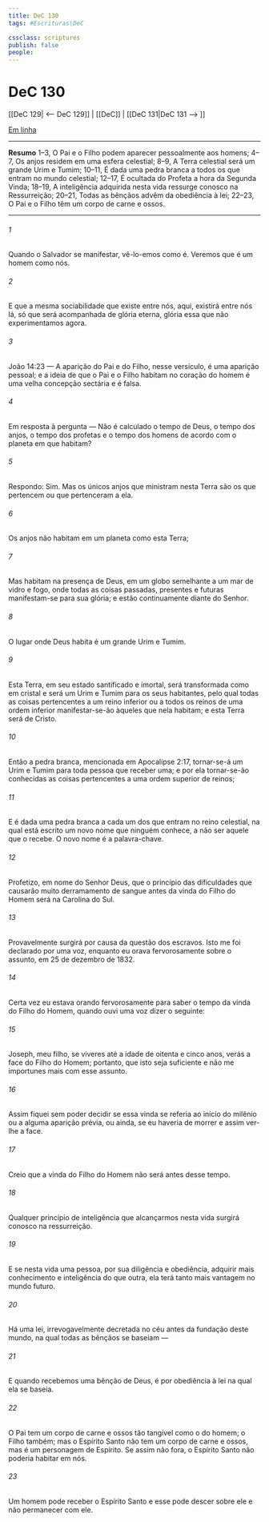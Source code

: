 ```yaml
---
title: DeC 130
tags: #Escrituras\DeC

cssclass: scriptures
publish: false
people:
---
```


# DeC 130
[[DeC 129| <-- DeC 129]] | [[DeC]] | [[DeC 131|DeC 131 --> ]]

[Em linha](https://churchofjesuschrist.org/study/scriptures/dc-testament/dc/130?lang=por)

---
__Resumo__
1–3, O Pai e o Filho podem aparecer pessoalmente aos homens; 4–7, Os anjos residem em uma esfera celestial; 8–9, A Terra celestial será um grande Urim e Tumim; 10–11, É dada uma pedra branca a todos os que entram no mundo celestial; 12–17, É ocultada do Profeta a hora da Segunda Vinda; 18–19, A inteligência adquirida nesta vida ressurge conosco na Ressurreição; 20–21, Todas as bênçãos advêm da obediência à lei; 22–23, O Pai e o Filho têm um corpo de carne e ossos.

---
###### 1 
Quando o Salvador se manifestar, vê-lo-emos como é. Veremos que é um homem como nós.

###### 2 
E que a mesma sociabilidade que existe entre nós, aqui, existirá entre nós lá, só que será acompanhada de glória eterna, glória essa que não experimentamos agora.

###### 3 
João 14:23 — A aparição do Pai e do Filho, nesse versículo, é uma aparição pessoal; e a ideia de que o Pai e o Filho habitam no coração do homem é uma velha concepção sectária e é falsa.

###### 4 
Em resposta à pergunta — Não é calculado o tempo de Deus, o tempo dos anjos, o tempo dos profetas e o tempo dos homens de acordo com o planeta em que habitam?

###### 5 
Respondo: Sim. Mas os únicos anjos que ministram nesta Terra são os que pertencem ou que pertenceram a ela.

###### 6 
Os anjos não habitam em um planeta como esta Terra;

###### 7 
Mas habitam na presença de Deus, em um globo semelhante a um mar de vidro e fogo, onde todas as coisas passadas, presentes e futuras manifestam-se para sua glória; e estão continuamente diante do Senhor.

###### 8 
O lugar onde Deus habita é um grande Urim e Tumim.

###### 9 
Esta Terra, em seu estado santificado e imortal, será transformada como em cristal e será um Urim e Tumim para os seus habitantes, pelo qual todas as coisas pertencentes a um reino inferior ou a todos os reinos de uma ordem inferior manifestar-se-ão àqueles que nela habitam; e esta Terra será de Cristo.

###### 10 
Então a pedra branca, mencionada em Apocalipse 2:17, tornar-se-á um Urim e Tumim para toda pessoa que receber uma; e por ela tornar-se-ão conhecidas as coisas pertencentes a uma ordem superior de reinos;

###### 11 
E é dada uma pedra branca a cada um dos que entram no reino celestial, na qual está escrito um novo nome que ninguém conhece, a não ser aquele que o recebe. O novo nome é a palavra-chave.

###### 12 
Profetizo, em nome do Senhor Deus, que o princípio das dificuldades que causarão muito derramamento de sangue antes da vinda do Filho do Homem será na Carolina do Sul.

###### 13 
Provavelmente surgirá por causa da questão dos escravos. Isto me foi declarado por uma voz, enquanto eu orava fervorosamente sobre o assunto, em 25 de dezembro de 1832.

###### 14 
Certa vez eu estava orando fervorosamente para saber o tempo da vinda do Filho do Homem, quando ouvi uma voz dizer o seguinte:

###### 15 
Joseph, meu filho, se viveres até a idade de oitenta e cinco anos, verás a face do Filho do Homem; portanto, que isto seja suficiente e não me importunes mais com esse assunto.

###### 16 
Assim fiquei sem poder decidir se essa vinda se referia ao início do milênio ou a alguma aparição prévia, ou ainda, se eu haveria de morrer e assim ver-lhe a face.

###### 17 
Creio que a vinda do Filho do Homem não será antes desse tempo.

###### 18 
Qualquer princípio de inteligência que alcançarmos nesta vida surgirá conosco na ressurreição.

###### 19 
E se nesta vida uma pessoa, por sua diligência e obediência, adquirir mais conhecimento e inteligência do que outra, ela terá tanto mais vantagem no mundo futuro.

###### 20 
Há uma lei, irrevogavelmente decretada no céu antes da fundação deste mundo, na qual todas as bênçãos se baseiam —

###### 21 
E quando recebemos uma bênção de Deus, é por obediência à lei na qual ela se baseia.

###### 22 
O Pai tem um corpo de carne e ossos tão tangível como o do homem; o Filho também; mas o Espírito Santo não tem um corpo de carne e ossos, mas é um personagem de Espírito. Se assim não fora, o Espírito Santo não poderia habitar em nós.

###### 23 
Um homem pode receber o Espírito Santo e esse pode descer sobre ele e não permanecer com ele.

